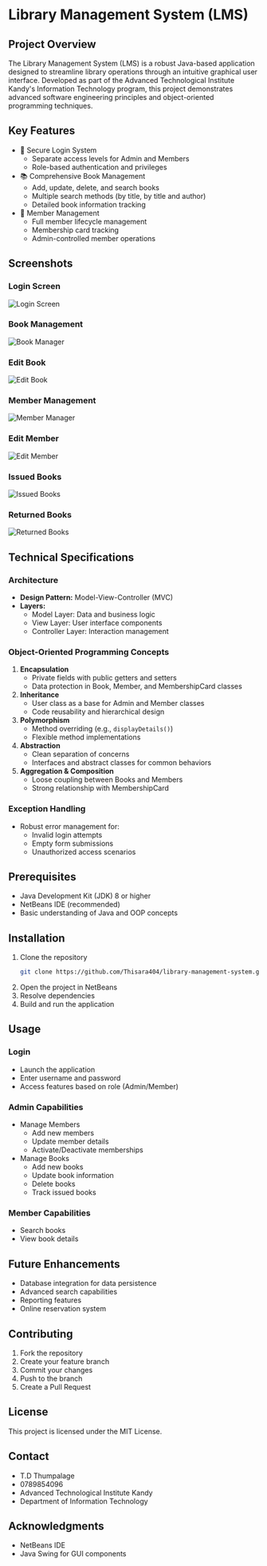 # Library Management System (LMS)

## Project Overview
The Library Management System (LMS) is a robust Java-based application designed to streamline library operations through an intuitive graphical user interface. Developed as part of the Advanced Technological Institute Kandy's Information Technology program, this project demonstrates advanced software engineering principles and object-oriented programming techniques.

## Key Features
- 🔐 Secure Login System
  - Separate access levels for Admin and Members
  - Role-based authentication and privileges
- 📚 Comprehensive Book Management
  - Add, update, delete, and search books
  - Multiple search methods (by title, by title and author)
  - Detailed book information tracking
- 👥 Member Management
  - Full member lifecycle management
  - Membership card tracking
  - Admin-controlled member operations

## Screenshots

### Login Screen
![Login Screen](LMS_Tihisraa/SS/Login.png)

### Book Management
![Book Manager](LMS_Tihisraa/SS/Book%20Manager.png)

### Edit Book
![Edit Book](LMS_Tihisraa/SS/Edit%20Book.png)

### Member Management
![Member Manager](LMS_Tihisraa/SS/Member%20Manager.png)

### Edit Member
![Edit Member](LMS_Tihisraa/SS/Edit%20Member.png)

### Issued Books
![Issued Books](LMS_Tihisraa/SS/Issued%20Books.png)

### Returned Books
![Returned Books](LMS_Tihisraa/SS/Returned%20Books.png)

## Technical Specifications
### Architecture
- **Design Pattern:** Model-View-Controller (MVC)
- **Layers:**
  - Model Layer: Data and business logic
  - View Layer: User interface components
  - Controller Layer: Interaction management

### Object-Oriented Programming Concepts
1. **Encapsulation**
   - Private fields with public getters and setters
   - Data protection in Book, Member, and MembershipCard classes
2. **Inheritance**
   - User class as a base for Admin and Member classes
   - Code reusability and hierarchical design
3. **Polymorphism**
   - Method overriding (e.g., `displayDetails()`)
   - Flexible method implementations
4. **Abstraction**
   - Clean separation of concerns
   - Interfaces and abstract classes for common behaviors
5. **Aggregation & Composition**
   - Loose coupling between Books and Members
   - Strong relationship with MembershipCard

### Exception Handling
- Robust error management for:
  - Invalid login attempts
  - Empty form submissions
  - Unauthorized access scenarios

## Prerequisites
- Java Development Kit (JDK) 8 or higher
- NetBeans IDE (recommended)
- Basic understanding of Java and OOP concepts

## Installation
1. Clone the repository
   ```bash
   git clone https://github.com/Thisara404/library-management-system.git
   ```
2. Open the project in NetBeans
3. Resolve dependencies
4. Build and run the application

## Usage
### Login
- Launch the application
- Enter username and password
- Access features based on role (Admin/Member)

### Admin Capabilities
- Manage Members
  - Add new members
  - Update member details
  - Activate/Deactivate memberships
- Manage Books
  - Add new books
  - Update book information
  - Delete books
  - Track issued books

### Member Capabilities
- Search books
- View book details

## Future Enhancements
- Database integration for data persistence
- Advanced search capabilities
- Reporting features
- Online reservation system

## Contributing
1. Fork the repository
2. Create your feature branch
3. Commit your changes
4. Push to the branch
5. Create a Pull Request

## License
This project is licensed under the MIT License.

## Contact
- T.D Thumpalage
- 0789854096
- Advanced Technological Institute Kandy
- Department of Information Technology

## Acknowledgments
- NetBeans IDE
- Java Swing for GUI components
